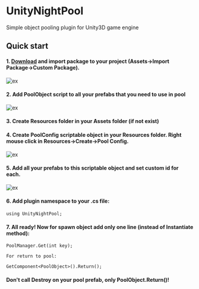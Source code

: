 # UnityNightPool
Simple object pooling plugin for Unity3D game engine

## Quick start
#### 1. [Download](https://github.com/alexdebur/UnityNightPool/releases) and import package to your project (Assets->Import Package->Custom Package).
![ex](http://screenshot.ru/upload/images/2017/11/05/1b2fb1.jpg)

#### 2. Add PoolObject script to all your prefabs that you need to use in pool
![ex](http://screenshot.ru/upload/images/2017/11/05/298a05.jpg)

#### 3. Create Resources folder in your Assets folder (if not exist)

#### 4. Create PoolConfig scriptable object in your Resources folder. Right mouse click in Resources->Create->Pool Config.
![ex](http://screenshot.ru/upload/images/2017/11/05/30fac5.jpg)

#### 5. Add all your prefabs to this scriptable object and set custom id for each.
![ex](http://screenshot.ru/upload/images/2017/11/05/4345d1.jpg)

#### 6. Add plugin namespace to your .cs file:

    using UnityNightPool;

#### 7. All ready! Now for spawn object add only one line (instead of Instantiate method):

    PoolManager.Get(int key);
    
    For return to pool:
   
    GetComponent<PoolObject>().Return();
    
#### Don't call Destroy on your pool prefab, only PoolObject.Return()!

